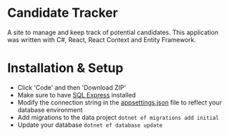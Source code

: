# Candidate Tracker

A site to manage and keep track of potential candidates. This application was written with C#, React, React Context and
Entity Framework.

# Installation & Setup

* Click 'Code' and then 'Download ZIP'
* Make sure to have [SQL Express](https://www.microsoft.com/en-us/download/details.aspx?id=55994) installed
* Modify the connection string in the [appsettings.json](https://github.com/YochevedWaj/CandidateTracker/blob/master/CandidateTracker.Web/appsettings.json) file to reflect your database environment
* Add migrations to the data project `dotnet ef migrations add initial`
* Update your database `dotnet ef database update`
